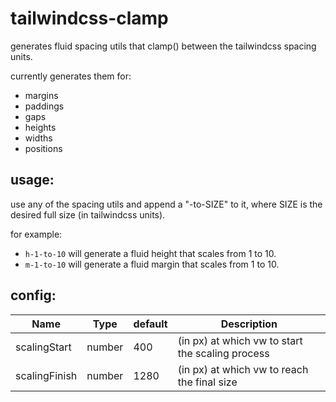 # tailwindcss-clamp

generates fluid spacing utils that clamp() between the tailwindcss spacing units.

currently generates them for:

- margins
- paddings
- gaps
- heights
- widths
- positions

## usage:

use any of the spacing utils and append a "-to-SIZE" to it, where SIZE is the desired full size (in
tailwindcss units).

for example:

- `h-1-to-10` will generate a fluid height that scales from 1 to 10.
- `m-1-to-10` will generate a fluid margin that scales from 1 to 10.

## config:

| Name          | Type   | default | Description                                      |
| ------------- | ------ | ------- | ------------------------------------------------ |
| scalingStart  | number | 400     | (in px) at which vw to start the scaling process |
| scalingFinish | number | 1280    | (in px) at which vw to reach the final size      |
